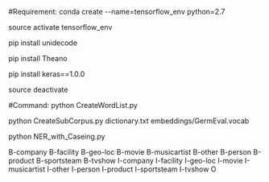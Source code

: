 #Requirement:
conda create --name=tensorflow_env python=2.7

source activate tensorflow_env

pip install unidecode

pip install Theano

pip install keras==1.0.0

source deactivate


#Command:
python CreateWordList.py

python CreateSubCorpus.py dictionary.txt embeddings/GermEval.vocab

python NER_with_Caseing.py


B-company
B-facility
B-geo-loc
B-movie
B-musicartist
B-other
B-person
B-product
B-sportsteam
B-tvshow
I-company
I-facility
I-geo-loc
I-movie
I-musicartist
I-other
I-person
I-product
I-sportsteam
I-tvshow
O
